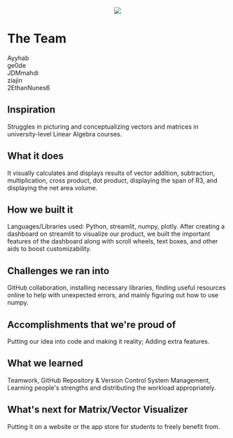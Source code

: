 <p align="center">
  <a href="https://git.io/typing-svg">
    <img src="https://readme-typing-svg.demolab.com?font=Chakra+Petch&size=30&duration=1300&pause=500&color=BF77F6&center=true&vCenter=true&width=630&lines=UBCO+GIT+Hack+Attack+2.0+Hackathon"/>
  </a>
</p>

# The Team
Ayyhab\
ge0de\
JDMmahdi\
ziajin\
2EthanNunes6

## Inspiration
Struggles in picturing and conceptualizing vectors and matrices in university-level Linear Algebra courses. 

## What it does
It visually calculates and displays results of vector addition, subtraction, multiplication, cross product, dot product, displaying the span of R3, and displaying the net area volume.

## How we built it
Languages/Libraries used: Python, streamlit, numpy, plotly.
After creating a dashboard on streamlit to visualize our product, we built the important features of the dashboard along with scroll wheels, text boxes, and other aids to boost customizability.

## Challenges we ran into
GitHub collaboration, installing necessary libraries, finding useful resources online to help with unexpected errors, and mainly figuring out how to use numpy.

## Accomplishments that we're proud of
Putting our idea into code and making it reality; Adding extra features.

## What we learned
Teamwork, GitHub Repository & Version Control System Management, Learning people's strengths and distributing the workload appropriately.

## What's next for Matrix/Vector Visualizer
Putting it on a website or the app store for students to freely benefit from.

